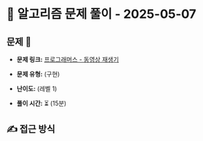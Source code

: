 # 📝 알고리즘 문제 풀이 - 2025-05-07

## 문제 📖

- **문제 링크:** [프로그래머스 - 동영상 재생기](https://school.programmers.co.kr/learn/courses/30/lessons/340213?language=javascript)

- **문제 유형:** (구현)

- **난이도:** (레벨 1)

- **풀이 시간:** ⏳ (15분)

## ✍ 접근 방식

